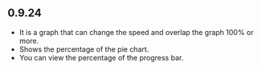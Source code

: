 ## 0.9.24

* It is a graph that can change the speed and overlap the graph 100% or more.
* Shows the percentage of the pie chart.
* You can view the percentage of the progress bar.
